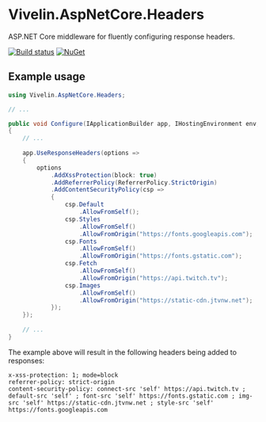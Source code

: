 # Vivelin.AspNetCore.Headers
ASP.NET Core middleware for fluently configuring response headers.

[![Build status](https://ci.appveyor.com/api/projects/status/ivae1lr38p908ntr?svg=true)](https://ci.appveyor.com/project/Vivelin/aspnetcoreheaders) [![NuGet](https://img.shields.io/nuget/v/Vivelin.AspNetCore.Headers.svg)](https://www.nuget.org/packages/Vivelin.AspNetCore.Headers)


## Example usage

```csharp
using Vivelin.AspNetCore.Headers;

// ...

public void Configure(IApplicationBuilder app, IHostingEnvironment env, ILoggerFactory loggerFactory)
{
    // ...
    
    app.UseResponseHeaders(options =>
    {
        options
            .AddXssProtection(block: true)
            .AddReferrerPolicy(ReferrerPolicy.StrictOrigin)
            .AddContentSecurityPolicy(csp =>
            {
                csp.Default
                    .AllowFromSelf();
                csp.Styles
                    .AllowFromSelf()
                    .AllowFromOrigin("https://fonts.googleapis.com");
                csp.Fonts
                    .AllowFromSelf()
                    .AllowFromOrigin("https://fonts.gstatic.com");
                csp.Fetch
                    .AllowFromSelf()
                    .AllowFromOrigin("https://api.twitch.tv");
                csp.Images
                    .AllowFromSelf()
                    .AllowFromOrigin("https://static-cdn.jtvnw.net");
            });
    });
    
    // ...
}
```

The example above will result in the following headers being added to responses:

    x-xss-protection: 1; mode=block
    referrer-policy: strict-origin
    content-security-policy: connect-src 'self' https://api.twitch.tv ; default-src 'self' ; font-src 'self' https://fonts.gstatic.com ; img-src 'self' https://static-cdn.jtvnw.net ; style-src 'self' https://fonts.googleapis.com
